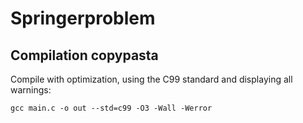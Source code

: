 # Springerproblem

## Compilation copypasta

Compile with optimization, using the C99 standard and displaying all warnings:

`gcc main.c -o out --std=c99 -O3 -Wall -Werror`
